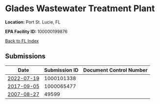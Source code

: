 # Glades Wastewater Treatment Plant

**Location:** Port St. Lucie, FL

**EPA Facility ID:** 100000199876

[Back to FL Index](../../index.md)

## Submissions

| Date | Submission ID | Document Control Number |
|------|--------------|-------------------------|
| [2022-07-19](submissions/1000101338.md) | 1000101338 |  |
| [2017-09-05](submissions/1000065477.md) | 1000065477 |  |
| [2007-08-27](submissions/49599.md) | 49599 |  |
